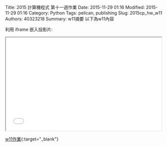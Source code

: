 Title: 2015 計算機程式 第十一週作業
Date: 2015-11-29 01:16
Modified: 2015-11-29 01:16
Category: Python
Tags: pelican, publishing
Slug: 2015cp_hw_w11
Authors: 40323218
Summary: w11摘要
以下為w11內容

利用 iframe 嵌入投影片:

<iframe src="40323218_cp_w11.html" width="500" height="300"></iframe>

[w11作業](40323218_cp_w11.html){:target="_blank"}

